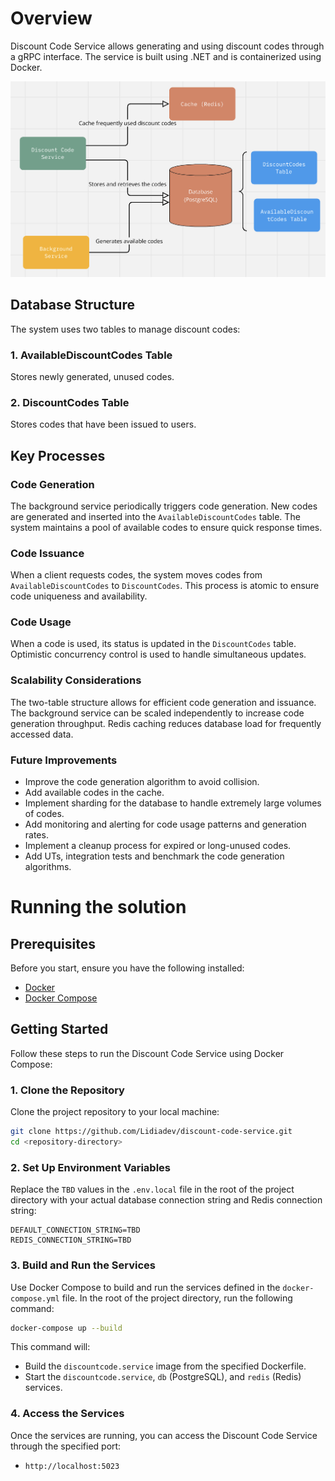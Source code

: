 # Overview

Discount Code Service allows generating and using discount codes through a gRPC interface. The service is built using .NET and is containerized using Docker.

![Overview](https://github.com/Lidiadev/discount-code-service/blob/main/assets/Overview.png?raw=true)

## Database Structure
The system uses two tables to manage discount codes:

### 1. AvailableDiscountCodes Table
   Stores newly generated, unused codes.

### 2. DiscountCodes Table
   Stores codes that have been issued to users.

## Key Processes

### Code Generation

The background service periodically triggers code generation.
New codes are generated and inserted into the `AvailableDiscountCodes` table.
The system maintains a pool of available codes to ensure quick response times.

### Code Issuance

When a client requests codes, the system moves codes from `AvailableDiscountCodes` to `DiscountCodes`.
This process is atomic to ensure code uniqueness and availability.

### Code Usage

When a code is used, its status is updated in the `DiscountCodes` table.
Optimistic concurrency control is used to handle simultaneous updates.

### Scalability Considerations

The two-table structure allows for efficient code generation and issuance.
The background service can be scaled independently to increase code generation throughput.
Redis caching reduces database load for frequently accessed data.

### Future Improvements

- Improve the code generation algorithm to avoid collision.
- Add available codes in the cache.
- Implement sharding for the database to handle extremely large volumes of codes.
- Add monitoring and alerting for code usage patterns and generation rates.
- Implement a cleanup process for expired or long-unused codes.
- Add UTs, integration tests and benchmark the code generation algorithms.

# Running the solution
## Prerequisites

Before you start, ensure you have the following installed:

- [Docker](https://docs.docker.com/get-docker/)
- [Docker Compose](https://docs.docker.com/compose/install/)

## Getting Started

Follow these steps to run the Discount Code Service using Docker Compose:

### 1. Clone the Repository

Clone the project repository to your local machine:

```bash
git clone https://github.com/Lidiadev/discount-code-service.git
cd <repository-directory>
```

### 2. Set Up Environment Variables

Replace the `TBD` values in the `.env.local` file in the root of the project directory with your actual database connection string and Redis connection string:

```dotenv
DEFAULT_CONNECTION_STRING=TBD
REDIS_CONNECTION_STRING=TBD
```

### 3. Build and Run the Services

Use Docker Compose to build and run the services defined in the `docker-compose.yml` file. In the root of the project directory, run the following command:

```bash
docker-compose up --build
```

This command will:

- Build the `discountcode.service` image from the specified Dockerfile.
- Start the `discountcode.service`, `db` (PostgreSQL), and `redis` (Redis) services.

### 4. Access the Services

Once the services are running, you can access the Discount Code Service through the specified port:

- `http://localhost:5023`